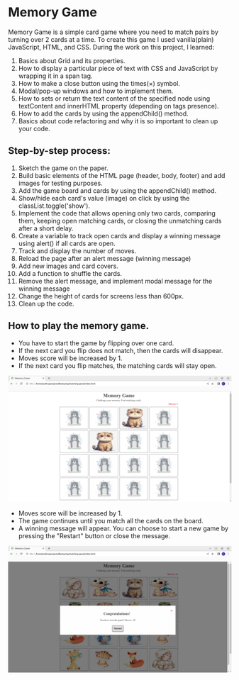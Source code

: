 # Memory Game
Memory Game is a simple card game where you need to match pairs by turning over 2 cards at a time. 
To create this game I used vanilla(plain) JavaScript, HTML, and CSS. During the work on this project, I learned:

1. Basics about Grid and its properties.
2. How to display a particular piece of text with CSS and JavaScript by wrapping it in a span tag.
3. How to make a close button using the times(&times;) symbol.
4. Modal/pop-up windows and how to implement them.
5. How to sets or return the text content of the specified node using textContent and innerHTML property (depending on tags presence). 
6. How to add the cards by using the appendChild() method.
7. Basics about code refactoring and why it is so important to clean up your code.

## Step-by-step process:

1. Sketch the game on the paper.
2. Build basic elements of the HTML page (header, body, footer) and add images for testing purposes.
3. Add the game board and cards by using the appendChild() method.
4. Show/hide each card's value (image) on click by using the classList.toggle('show').
5. Implement the code that allows opening only two cards, comparing them, keeping open matching cards, or closing the unmatching cards after a short delay.
6. Create a variable to track open cards and display a winning message using alert() if all cards are open.
7. Track and display the number of moves.
8. Reload the page after an alert message (winning message) 
9. Add new images and card covers.
10. Add a function to shuffle the cards. 
11. Remove the alert message, and implement modal message for the winning message 
12. Change the height of cards for screens less than 600px.
13. Clean up the code.

## How to play the memory game. 
- You have to start the game by flipping over one card.
- If the next card you flip does not match, then the cards 
will disappear.
- Moves score will be increased by 1.
- If the next card you flip matches, the matching cards will stay open.

![Matched cards](<screenshoots/Matched cards.png>)
- Moves score will be increased by 1.
- The game continues until you match all the cards on the board.
- A winning message will appear. You can choose to start a new game by pressing the "Restart" button or close the message.

![Winning message](<screenshoots/Winning message.png>)






